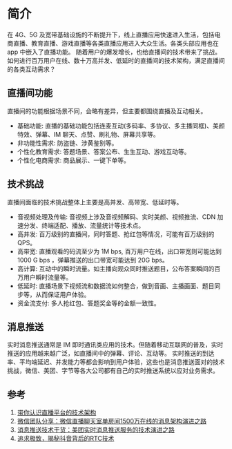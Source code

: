 # 简介
在 4G、5G 及宽带基础设施的不断提升下，线上直播应用快速进入生活，包括电商直播、教育直播、游戏直播等各类直播应用进入大众生活。各类头部应用也在 app 中嵌入了直播功能。
随着用户的爆发增长，也给直播间的技术带来了挑战。如何进行百万用户在线、数十万高并发、低延时的直播间的技术架构，满足直播间的各类互动需求？


## 直播间功能
直播间的功能根据场景不同，会略有差异，但主要都围绕直播及互动相关。
- 基础功能: 直播的基础功能包括连麦互动(多码率、多协议、多主播同框)、美颜特效、弹幕、IM 聊天、点赞、刷礼物、屏幕共享等。
- 非功能性需求: 防盗链、涉黄鉴别等。
- 个性化教育需求: 答题场景、答案公布、生生互动、游戏互动等。
- 个性化电商需求: 商品展示、一键下单等。


## 技术挑战
直播间面临的技术挑战整体上主要是高并发、高带宽、低延时等。
- 音视频处理及传输: 音视频上涉及音视频解码、实时美颜、视频推流、CDN 加速分发、终端适配、播放、流量统计等技术点。
- 高并发: 百万级别的直播间，同时答题、抢红包等情况，可能有百万级别的 QPS。
- 高带宽: 直播观看的码流至少为 1M bps, 百万用户在线，出口带宽则可能达到 1000 G bps ，弹幕推送的出口带宽可能达到 20G bps。
- 高计算: 互动中的瞬时流量。如主播向观众同时推送题目，公布答案瞬间的百万用户瞬时流量等。
- 低延时: 直播场景下视频流和数据流如何整合，做到音画、主播画面、题目同步等，从而保证用户体验。
- 资金流支付: 多人抢红包、答题奖金等的金额一致性。

## 消息推送
实时消息推送通常是 IM 即时通讯类应用的技术。但随着移动互联网的普及，实时推送的应用越来越广泛，如直播间中的弹幕、评论、互动等。
实时推送的到达率、平均端延迟、并发能力等都会影响到用户体验，这些也是消息推送面对的技术挑战，微信、美团、字节等各大公司都有自己的实时推送系统以应对业务需求。

## 参考
1. [带你认识直播平台的技术架构](https://juejin.cn/post/6844904104083324941)
2. [微信团队分享：微信直播聊天室单房间1500万在线的消息架构演进之路](https://chowdera.com/2021/03/20210308230350050s.html)
3. [消息推送技术干货：美团实时消息推送服务的技术演进之路](https://segmentfault.com/a/1190000040481008)
4. [追求极致，揭秘抖音背后的RTC技术](https://juejin.cn/post/7033698281293086733)
